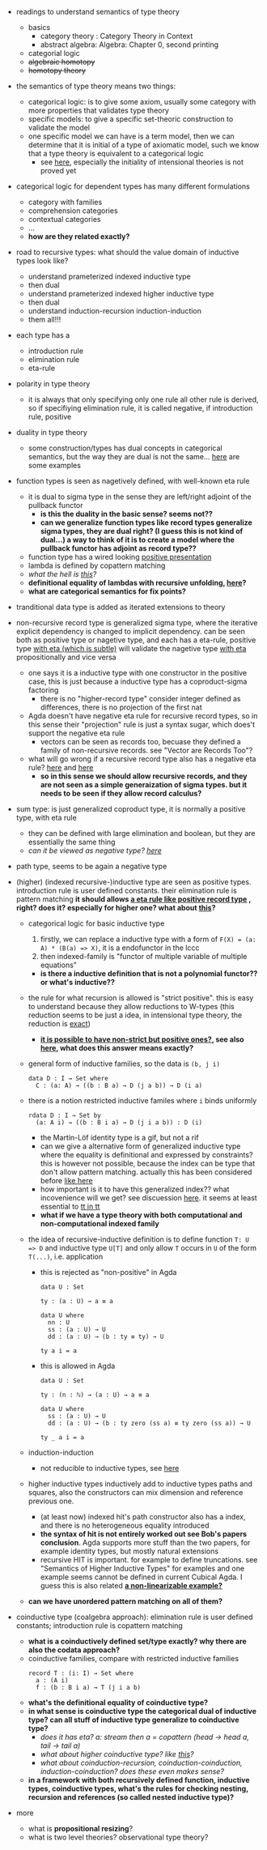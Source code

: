 
* readings to understand semantics of type theory
    * basics
        * category theory : Category Theory in Context
        * abstract algebra: Algebra: Chapter 0, second printing
    * categorial logic
    * ~~algebraic homotopy~~
    * ~~homotopy theory~~


* the semantics of type theory means two things:
    * categorical logic: is to give some axiom, usually some category with more properties that validates type theory
    * specific models: to give a specific set-theoric construction to validate the model
    * one specific model we can have is a term model, then we can determine that it is initial of a type of axiomatic model, such we know that a type theory is equivalent to a categorical logic
        * see [here](https://ncatlab.org/nlab/show/relation+between+type+theory+and+category+theory), especially the initiality of intensional theories is not proved yet

* categorical logic for dependent types has many different formulations
    * category with families
    * comprehension categories
    * contextual categories
    * ...
    * **how are they related exactly?**

* road to recursive types: what should the value domain of inductive types look like?
    * understand prameterized indexed inductive type
    * then dual
    * understand prameterized indexed higher inductive type
    * then dual
    * understand induction-recursion induction-induction
    * them all!!!


* each type has a
    * introduction rule
    * elimination rule
    * eta-rule

* polarity in type theory
    * it is always that only specifying only one rule all other rule is derived, so if specifiying elimination rule, it is called negative, if introduction rule, positive

* duality in type theory
    * some construction/types has dual concepts in categorical semantics, but the way they are dual is not the same... [here](https://www.reddit.com/r/dependent_types/comments/b241if/dual_of_universe_and_identity_types/) are some examples

* function types is seen as nagetively defined, with well-known eta rule
    * it is dual to sigma type in the sense they are left/right adjoint of the pullback functor
        * **is this the duality in the basic sense? seems not??**
        * **can we generalize function types like record types generalize sigma types, they are dual right? (I guess this is not kind of dual...) a way to think of it is to create a model where the pullback functor has adjoint as record type??**
    * function type has a wired looking [positive presentation](https://cstheory.stackexchange.com/questions/16937/funsplit-and-polarity-of-pi-types?rq=1)
    * lambda is defined by copattern matching
    * *what the hell is [this](https://scholar.google.com/scholar?hl=en&as_sdt=0%2C5&q=Type+Theory+based+on+Dependent+Inductive+and+Coinductive+Types&btnG=)?*
    * **definitional equality of lambdas with recursive unfolding, [here](https://cstheory.stackexchange.com/questions/42371/definitional-equality-of-recursive-function-definition-by-infinite-unfolding)?**
    * **what are categorical semantics for fix points?**
    
* tranditional data type is added as iterated extensions to theory

* non-recursive record type is generalized sigma type, where the iterative explicit dependency is changed to implicit dependency. can be seen both as positive type or nagetive type, and each has a eta-rule, positive type [with eta (which is subtle)](https://ncatlab.org/nlab/show/product+type#as_a_positive_type) will validate the nagetive type [with eta](https://ncatlab.org/nlab/show/product+type#as_a_negative_type) propositionally and vice versa
    * one says it is a inductive type with one constructor in the positive case, this is just because a inductive type has a coproduct-sigma factoring
        * there is no "higher-record type" consider integer defined as differences, there is no projection of the first nat
    * Agda doesn't have negative eta rule for recursive record types, so in this sense their "projection" rule is just a syntax sugar, which does't support the negative eta rule
        * vectors can be seen as records too, becuase they defined a family of non-recursive records. see "Vector are Records Too"?
    * what will go wrong if a recursive record type also has a negative eta rule? [here](https://github.com/agda/agda/issues/402) and [here](https://cstheory.stackexchange.com/questions/42606/what-will-go-wrong-if-a-recursive-record-type-has-a-negative-eta-rule)
        * **so in this sense we should allow recursive records, and they are not seen as a simple generaization of sigma types. but it needs to be seen if they allow record calculus?**

* sum type: is just generalized coproduct type, it is normally a positive type, with eta rule
    * they can be defined with large elimination and boolean, but they are essentially the same thing
    * *can it be viewed as negative type? [here](https://ncatlab.org/nlab/show/sum+type)*
    

* path type, seems to be again a negative type

* (higher) (indexed recursive-)inductive type are seen as positive types. introduction rule is user defined constants. their elimination rule is pattern matching **it should allows [a eta rule like positive record type](https://ncatlab.org/nlab/show/product+type#as_a_positive_type) , right? does it? especially for higher one? what about [this](https://ncatlab.org/nlab/show/identity+type#EtaConversion)?**
    * categorical logic for basic inductive type
        1. firstly, we can replace a inductive type with a form of `F(X) = (a: A) * (B(a) => X)`, it is a endofunctor in the lccc
        2. then indexed-family is "functor of multiple variable of multiple equations"
        * **is there a inductive definition that is not a polynomial functor?? or what's inductive??**
    * the rule for what recursion is allowed is "strict positive". this is easy to understand because they allow reductions to W-types (this reduction seems to be just a idea, in intensional type theory, the reduction is [exact](https://ncatlab.org/nlab/show/W-type#wtypes_in_type_theory))
        * **[it is possible to have non-strict but positive ones?](http://vilhelms.github.io/posts/why-must-inductive-types-be-strictly-positive/), see also [here](https://cstheory.stackexchange.com/questions/21882/example-of-where-violation-of-strict-positivity-condition-in-inductive-types-lea?rq=1), what does this answer means exactly?**
    * general form of inductive families, so the data is `(b, j i)`
      ```
      data D : I → Set where
        C : (a: A) → ((b : B a) → D (j a b)) → D (i a)
      ```
    * there is a notion restricted inductive familes where `i` binds uniformly
      ```
      rdata D : I → Set by
        (a: A i) → ((b : B i a) → D (j i a b)) : D (i)
      ```
        * the Martin-Löf identity type is a gif, but not a rif
        * can we give a alternative form of generalized inductive type where the equality is definitional and expressed by constraints? this is however not possible, because the index can be type that don't allow pattern matching. actually this has been considered before [like here](https://lists.chalmers.se/pipermail/agda/2008/000420.html)
        * how important is it to have this generalized index?? what incovenience will we get? see discuession [here](https://wiki.portal.chalmers.se/agda/pmwiki.php?n=Main.InductiveFamilies). it seems at least essential to [tt in tt](https://github.com/mr-ohman/logrel-mltt/blob/86a0e7c509fd0e8ea3c68b16983627d92006a105/Definition/Conversion.agda)
        * **what if we have a type theory with both computational and non-computational indexed family**
    * the idea of recursive-inductive definition is to define function `T: U => D` and inductive type `U[T]` and only allow `T` occurs in `U` of the form `T(...)`, i.e. application
        * this is rejected as "non-positive" in Agda
          ```
          data U : Set

          ty : (a : U) → a ≡ a

          data U where
            nn : U
            ss : (a : U) → U
            dd : (a : U) → (b : ty ≡ ty) → U

          ty a i = a
          ```
        * this is allowed in Agda
          ```
          data U : Set

          ty : (n : ℕ) → (a : U) → a ≡ a

          data U where
            ss : (a : U) → U
            dd : (a : U) → (b : ty zero (ss a) ≡ ty zero (ss a)) → U

          ty _ a i = a
          ```

    * induction-induction
        * not reducible to inductive types, see [here](https://jashug.github.io/papers/ConstructingII.pdf)
    * higher inductive types inductively add to inductive types paths and squares, also the constructors can mix dimension and reference previous one.
        * (at least now) indexed hit's path constructor also has a index, and there is no heterogeneous equality introduced
        * **the syntax of hit is not entirely worked out see Bob's papers conclusion**. Agda supports more stuff than the two papers, for example identity types, but mostly natural extensions
        * recursive HIT is important. for example to define truncations. see "Semantics of Higher Inductive Types" for examples and one example seems cannot be defined in current Cubical Agda. I guess this is also related **[a non-linearizable example?](https://github.com/agda/cubical/issues/77#issuecomment-478245776)**
    * **can we have unordered pattern matching on all of them?**

* coinductive type (coalgebra approach): elimination rule is user defined constants; introduction rule is copattern matching
    * **what is a coinductively defined set/type exactly? why there are also the codata approach?**
    * coinductive families, compare with restricted inductive families
      ```
      record T : (i: I) → Set where
        a : (A i)
        f : (b : B i a) → T (j i a b)
      ```
    * **what's the definitional equality of coinductive type?**
    * **in what sense is coinductive type the categorical dual of inductive type? can all stuff of inductive type generalize to coinductive type?**
        * *does it has eta? a: stream then a = copattern (head -> head a, tail -> tail a)*
        * *what about higher coinductive type? like [this](https://akuklev.livejournal.com/1211554.html)?*
        * *what about coinduction-recursion, coinduction-coinduction, induction-coinduction? does these even makes sense?*
    * **in a framework with both recursively defined function, inductive types, coinductive types, what's the rules for checking nesting, recursion and references (so called nested inductive type)?**




* more
    * what is **propositional resizing**?
    * what is two level theories? observational type theory?
